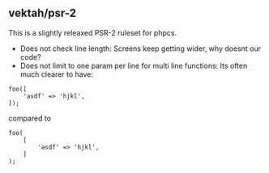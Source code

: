 vektah/psr-2
------------

This is a slightly releaxed PSR-2 ruleset for phpcs.

 * Does not check line length: Screens keep getting wider, why doesnt our code?
 * Does not limit to one param per line for multi line functions: Its often much clearer to have:

```
foo([
	'asdf' => 'hjkl',
]);
```
compared to
```
foo(
	[
		'asdf' => 'hjkl',
	]
);
```
